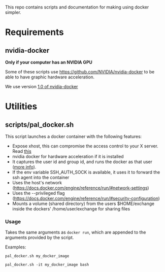 This repo contains scripts and documentation for making using docker simpler.

# Requirements
## nvidia-docker
**Only if your computer has an NVIDIA GPU**

Some of these scripts use https://github.com/NVIDIA/nvidia-docker to be able 
to have graphic hardware acceleration.

We use version [1.0 of nvidia-docker](https://github.com/NVIDIA/nvidia-docker/wiki/Installation-(version-1.0))

# Utilities
## scripts/pal\_docker.sh

This script launches a docker container with the following features:
- Expose xhost, this can compromise the access control to your X server. 
Read [this](http://wiki.ros.org/docker/Tutorials/GUI#The_simple_way)
- nvidia docker for hardware acceleration if it is installed
- It captures the user id and group id, and runs the docker as that user 
([more info](https://denibertovic.com/posts/handling-permissions-with-docker-volumes/)).
- If the env variable SSH_AUTH_SOCK is available, it uses it to forward 
the ssh agent into the container
- Uses the host's network (https://docs.docker.com/engine/reference/run/#network-settings)
- Uses the --privileged flag (https://docs.docker.com/engine/reference/run/#security-configuration)
- Mounts a volume (shared directory) from the users $HOME/exchange inside the dockers'
/home/user/exchange for sharing files

### Usage
Takes the same arguments as `docker run`, which are appended to the 
arguments provided by the script.

Examples:

`pal_docker.sh my_docker_image`

`pal_docker.sh -it my_docker_image bash`

